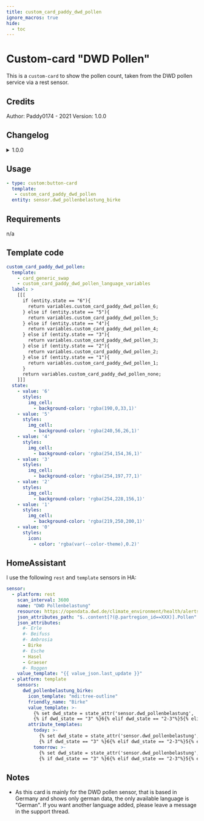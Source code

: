 ```yaml
---
title: custom_card_paddy_dwd_pollen
ignore_macros: true
hide:
  - toc
---
```


<!-- markdownlint-disable MD046 -->

# Custom-card "DWD Pollen"

This is a `custom-card` to show the pollen count, taken from the DWD pollen service via a rest sensor.

## Credits

Author: Paddy0174 - 2021
Version: 1.0.0

## Changelog

<details>
<summary>1.0.0</summary>
Initial release
</details>

## Usage

```yaml
- type: custom:button-card
  template:
   - custom_card_paddy_dwd_pollen
  entity: sensor.dwd_pollenbelastung_birke
```

## Requirements

n/a

## Template code

```yaml
custom_card_paddy_dwd_pollen:
  template:
    - card_generic_swap
    - custom_card_paddy_dwd_pollen_language_variables
  label: >
    [[[
      if (entity.state == "6"){
        return variables.custom_card_paddy_dwd_pollen_6;
      } else if (entity.state == "5"){
        return variables.custom_card_paddy_dwd_pollen_5;
      } else if (entity.state == "4"){
        return variables.custom_card_paddy_dwd_pollen_4;
      } else if (entity.state == "3"){
        return variables.custom_card_paddy_dwd_pollen_3;
      } else if (entity.state == "2"){
        return variables.custom_card_paddy_dwd_pollen_2;
      } else if (entity.state == "1"){
        return variables.custom_card_paddy_dwd_pollen_1;
      }
      return variables.custom_card_paddy_dwd_pollen_none;
    ]]]
  state:
    - value: '6'
      styles:
        img_cell:
          - background-color: 'rgba(190,0,33,1)'
    - value: '5'
      styles:
        img_cell:
          - background-color: 'rgba(240,56,26,1)'
    - value: '4'
      styles:
        img_cell:
          - background-color: 'rgba(254,154,36,1)'
    - value: '3'
      styles:
        img_cell:
          - background-color: 'rgba(254,197,77,1)'
    - value: '2'
      styles:
        img_cell:
          - background-color: 'rgba(254,228,156,1)'
    - value: '1'
      styles:
        img_cell:
          - background-color: 'rgba(219,250,200,1)'
    - value: '0'
      styles:
        icon:
          - color: 'rgba(var(--color-theme),0.2)'

```

## HomeAssistant

I use the following `rest` and `template` sensors in HA:

```yaml
sensor:
  - platform: rest
    scan_interval: 3600
    name: "DWD Pollenbelastung"
    resource: https://opendata.dwd.de/climate_environment/health/alerts/s31fg.json
    json_attributes_path: "$..content[?(@.partregion_id==XXX)].Pollen"
    json_attributes:
      #- Erle
      #- Beifuss
      #- Ambrosia
      - Birke
      #- Esche
      - Hasel
      - Graeser
      #- Roggen
    value_template: "{{ value_json.last_update }}"
  - platform: template
    sensors:
      dwd_pollenbelastung_birke:
        icon_template: "mdi:tree-outline"
        friendly_name: "Birke"
        value_template: >-
          {% set dwd_state = state_attr('sensor.dwd_pollenbelastung', 'Birke')['today'] %}
          {% if dwd_state == "3" %}6{% elif dwd_state == "2-3"%}5{% elif dwd_state == "2"%}4{% elif dwd_state == "1-2"%}3{% elif dwd_state == "1"%}2{% elif dwd_state == "0-1"%}1{% else %}0{% endif %}
        attribute_templates:
          today: >-
            {% set dwd_state = state_attr('sensor.dwd_pollenbelastung', 'Birke')['today'] %}
            {% if dwd_state == "3" %}6{% elif dwd_state == "2-3"%}5{% elif dwd_state == "2"%}4{% elif dwd_state == "1-2"%}3{% elif dwd_state == "1"%}2{% elif dwd_state == "0-1"%}1{% else %}0{% endif %}
          tomorrow: >-
            {% set dwd_state = state_attr('sensor.dwd_pollenbelastung', 'Birke')['tomorrow'] %}
            {% if dwd_state == "3" %}6{% elif dwd_state == "2-3"%}5{% elif dwd_state == "2"%}4{% elif dwd_state == "1-2"%}3{% elif dwd_state == "1"%}2{% elif dwd_state == "0-1"%}1{% else %}0{% endif %}
```

## Notes

- As this card is mainly for the DWD pollen sensor, that is based in Germany and shows only german data, the only available language is "German". If you want another language added, please leave a message in the support thread.
